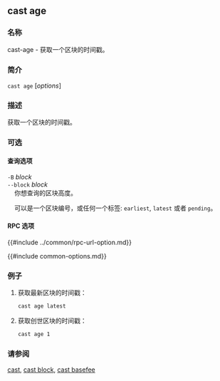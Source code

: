 ## cast age

### 名称

cast-age - 获取一个区块的时间戳。

### 简介

``cast age`` [*options*]

### 描述

获取一个区块的时间戳。

### 可选

#### 查询选项

`-B` *block*  
`--block` *block*  
&nbsp;&nbsp;&nbsp;&nbsp;你想查询的区块高度。

&nbsp;&nbsp;&nbsp;&nbsp;可以是一个区块编号，或任何一个标签: `earliest`, `latest` 或者 `pending`。

#### RPC 选项

{{#include ../common/rpc-url-option.md}}

{{#include common-options.md}}

### 例子

1. 获取最新区块的时间戳：
    ```sh
    cast age latest
    ```

2. 获取创世区块的时间戳：
    ```sh
    cast age 1
    ```

### 请参阅

[cast](./cast.md), [cast block](./cast-block.md), [cast basefee](./cast-basefee.md)

